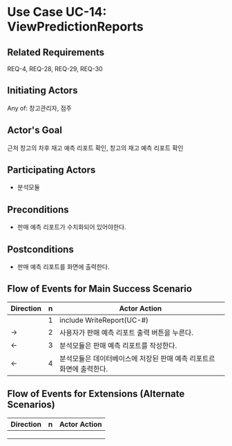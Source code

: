 # Use Case UC-14: ViewPredictionReports

## **Related Requirements**

REQ-4, REQ-28, REQ-29, REQ-30

## **Initiating Actors**

Any of: 창고관리자, 점주

## **Actor's Goal**

근처 창고의 차후 재고 예측 리포트 확인, 창고의 재고 예측 리포트 확인

## **Participating Actors**

 - 분석모듈

## **Preconditions**

- 판매 예측 리포트가 수치화되어 있어야한다.

## **Postconditions**

- 판매 예측 리포트를 화면에 출력한다.

## Flow of Events for Main Success Scenario
| Direction | n    | Actor Action                                                 |
| --------- | ---- | ------------------------------------------------------------ |
|           | 1    | include WriteReport(UC-#)                                    |
| →         | 2    | 사용자가 판매 예측 리포트 출력 버튼을 누른다.                |
| ←         | 3    | 분석모듈은 판매 예측 리포트를 작성한다.                      |
| ←         | 4    | 분석모듈은 데이터베이스에 저장된 판매 예측 리포트르 화면에 출력한다. |


## Flow of Events for Extensions (Alternate Scenarios)

| Direction | n    | Actor Action |
| --------- | ---- | ------------ |
|           |      |              |
|           |      |              |
|           |      |              |

